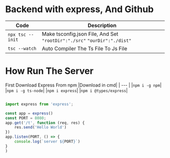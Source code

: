 # Backend with express, And Github

| Code              | Description                                                              |
| ----------------- | ------------------------------------------------------------------------ |
| `npx tsc --init ` | Make tsconfig.json File, And Set `"rootDir":"./src"` `"ourDir":"./dist"` |
| `tsc --watch`     | Auto Compiler The Ts File To Js File                                     |

# How Run The Server

First Download Express From npm
|Download in cmd|
| --- |
|`npm i -g npm`|
|`npm i -g ts-node`|
|`npm i express`|
|`npm i @types/express`|

```ts

import express from 'express';

const app = express()
const PORT = 8080;
app.get('/t', function (req, res) {
    res.send('Hello World')
})
app.listen(PORT, () => {
    console.log(`server ${PORT}`)
}
)
```
